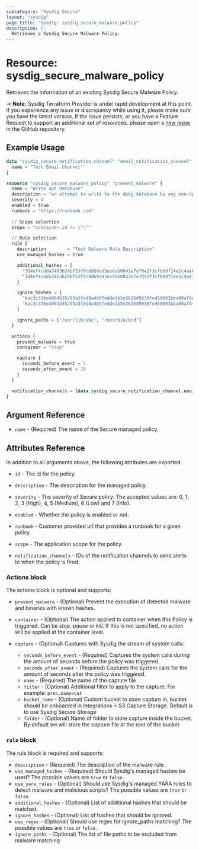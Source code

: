 ```yaml
---
subcategory: "Sysdig Secure"
layout: "sysdig"
page_title: "Sysdig: sysdig_secure_malware_policy"
description: |-
  Retrieves a Sysdig Secure Malware Policy.
---
```


# Resource: sysdig_secure_malware_policy

Retrieves the information of an existing Sysdig Secure Malware Policy.

-> **Note:** Sysdig Terraform Provider is under rapid development at this point. If you experience any issue or discrepancy while using it, please make sure you have the latest version. If the issue persists, or you have a Feature Request to support an additional set of resources, please open a [new issue](https://github.com/sysdiglabs/terraform-provider-sysdig/issues/new) in the GitHub repository.

## Example Usage

```terraform
data "sysdig_secure_notification_channel" "email_notification_channel" {
  name = "Test Email Channel"
}

resource "sysdig_secure_malware_policy" "prevent_malware" {
  name = "Write apt database"
  description = "an attempt to write to the dpkg database by any non-dpkg related program"
  severity = 4
  enabled = true
  runbook = "https://runbook.com"
  
  // Scope selection
  scope = "container.id != \"\""

  // Rule selection
  rule {
    description        = "Test Malware Rule Description"
    use_managed_hashes = true

    additional_hashes = [
      "304ef4cdda3463b24bf53f9cdd69ad3ecdab0842e7e70e2f3cfbb9f14e1c4ae6",
      "304ef4cdda3463b24bf53f9cdd69ad3ecdab0842e7e70e2f3cfbb9f14e1c4ae7"
    }

    ignore_hashes = [
      "6ac3c336e4094835293a3fed8a4b5fedde1b5e2626d9838fed50693bba00af0e",
      "6ac3c336e4094835293a3fed8a4b5fedde1b5e2626d9838fed50693bba00af0f"
    ]

    ignore_paths = ["/usr/lib/abc", "/usr/bin/bcd"]
  }

  actions {
    prevent_malware = true
    container = "stop"

    capture {
      seconds_before_event = 5
      seconds_after_event = 10
    }
  }

  notification_channels = [data.sysdig_secure_notification_channel.email_notification_channel.id]
}
```

## Argument Reference

* `name` - (Required) The name of the Secure managed policy.

## Attributes Reference

In addition to all arguments above, the following attributes are exported:

* `id` - The id for the policy.

* `description` - The description for the managed policy.

* `severity` -  The severity of Secure policy. The accepted values
    are: 0, 1, 2, 3 (High), 4, 5 (Medium), 6 (Low) and 7 (Info).

* `enabled` - Whether the policy is enabled or not.

* `runbook` - Customer provided url that provides a runbook for a given policy.

* `scope` - The application scope for the policy.

* `notification_channels` - IDs of the notification channels to send alerts to
    when the policy is fired.

### Actions block

The actions block is optional and supports:

* `prevent_malware` - (Optional) Prevent the execution of detected malware and binaries with known hashes.

* `container` - (Optional) The action applied to container when this Policy is
    triggered. Can be *stop*, *pause* or *kill*. If this is not specified,
    no action will be applied at the container level.

* `capture` - (Optional) Captures with Sysdig the stream of system calls:
    * `seconds_before_event` - (Required) Captures the system calls during the
    amount of seconds before the policy was triggered.
    * `seconds_after_event` - (Required) Captures the system calls for the amount
    of seconds after the policy was triggered.
    * `name` - (Required) The name of the capture file
    * `filter` - (Optional) Additional filter to apply to the capture. For example: `proc.name=cat`
    * `bucket_name` - (Optional) Custom bucket to store capture in, 
    bucket should be onboarded in Integrations > S3 Capture Storage. Default is to use Sysdig Secure Storage 
    * `folder` - (Optional) Name of folder to store capture inside the bucket. 
    By default we will store the capture file at the root of the bucket

### `rule` block

The rule block is required and supports:

* `description` - (Required) The description of the malware rule.
* `use_managed_hashes` - (Required) Should Sysdig's managed hashes be used? The possible values are `true` or `false`.
* `use_yara_rules` - (Optional) Should use Sysdig's managed YARA rules to detect malware and malicious scripts? The possible values are `true` or `false`.
* `additional_hashes` - (Optional) List of additional hashes that should be matched.
* `ignore_hashes` - (Optional) List of hashes that should be ignored.
* `use_regex` - (Optional) Should use regex for ignore_paths matching? The possible values are `true` or `false`.
* `ignore_paths` - (Optional) The list of file paths to be excluded from malware matching
